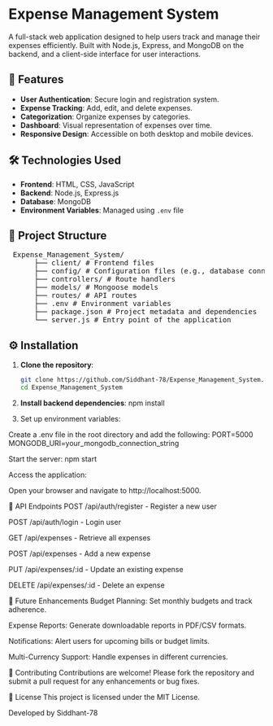 # Expense Management System

A full-stack web application designed to help users track and manage their expenses efficiently. Built with Node.js, Express, and MongoDB on the backend, and a client-side interface for user interactions.

## 🚀 Features

- **User Authentication**: Secure login and registration system.
- **Expense Tracking**: Add, edit, and delete expenses.
- **Categorization**: Organize expenses by categories.
- **Dashboard**: Visual representation of expenses over time.
- **Responsive Design**: Accessible on both desktop and mobile devices.

## 🛠️ Technologies Used

- **Frontend**: HTML, CSS, JavaScript
- **Backend**: Node.js, Express.js
- **Database**: MongoDB
- **Environment Variables**: Managed using `.env` file

## 📁 Project Structure

<pre> Expense_Management_System/ 
      ├── client/ # Frontend files 
      ├── config/ # Configuration files (e.g., database connection)
      ├── controllers/ # Route handlers 
      ├── models/ # Mongoose models 
      ├── routes/ # API routes 
      ├── .env # Environment variables 
      ├── package.json # Project metadata and dependencies 
      └── server.js # Entry point of the application </pre>


## ⚙️ Installation

1. **Clone the repository**:

   ```bash
   git clone https://github.com/Siddhant-78/Expense_Management_System.git
   cd Expense_Management_System

2. **Install backend dependencies**:
   npm install
   
3. Set up environment variables:

Create a .env file in the root directory and add the following:
PORT=5000
MONGODB_URI=your_mongodb_connection_string

Start the server:
npm start

Access the application:

Open your browser and navigate to http://localhost:5000.

🧪 API Endpoints
POST /api/auth/register - Register a new user

POST /api/auth/login - Login user

GET /api/expenses - Retrieve all expenses

POST /api/expenses - Add a new expense

PUT /api/expenses/:id - Update an existing expense

DELETE /api/expenses/:id - Delete an expense

📌 Future Enhancements
Budget Planning: Set monthly budgets and track adherence.

Expense Reports: Generate downloadable reports in PDF/CSV formats.

Notifications: Alert users for upcoming bills or budget limits.

Multi-Currency Support: Handle expenses in different currencies.

🤝 Contributing
Contributions are welcome! Please fork the repository and submit a pull request for any enhancements or bug fixes.

📄 License
This project is licensed under the MIT License.

Developed by Siddhant-78
